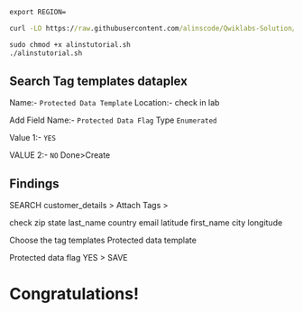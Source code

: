 

```cmd
export REGION=

```

```cmd
curl -LO https://raw.githubusercontent.com/alinscode/Qwiklabs-Solution/main/GSP/1/1/4/5/alinstutorial.sh

sudo chmod +x alinstutorial.sh
./alinstutorial.sh

```

## Search Tag templates dataplex

Name:- `Protected Data Template`
Location:- check in lab

Add Field
Name:- `Protected Data Flag`
Type `Enumerated`

Value 1:- `YES`

VALUE 2:- `NO`
Done>Create


## Findings

SEARCH customer_details > Attach Tags >

check zip state last_name country email latitude first_name city longitude

Choose the tag templates Protected data template

Protected data flag YES > SAVE

# Congratulations!
